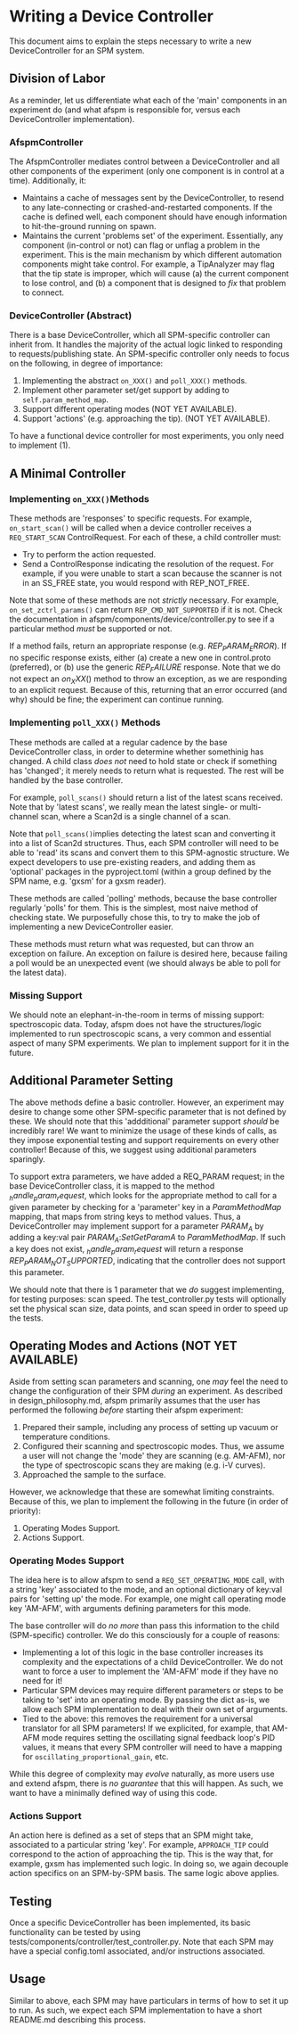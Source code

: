 # Writing a Device Controller

This document aims to explain the steps necessary to write a new DeviceController for an SPM system.

## Division of Labor

As a reminder, let us differentiate what each of the 'main' components in an experiment do (and what afspm is responsible for, versus each DeviceController implementation).

### AfspmController

The AfspmController mediates control between a DeviceController and all other components of the experiment (only one component is in control at a time). Additionally, it:
- Maintains a cache of messages sent by the DeviceController, to resend to any late-connecting or crashed-and-restarted components. If the cache is defined well, each component should have enough information to hit-the-ground running on spawn.
- Maintains the current 'problems set' of the experiment. Essentially, any component (in-control or not) can flag or unflag a problem in the experiment. This is the main mechanism by which different automation components might take control. For example, a TipAnalyzer may flag that the tip state is improper, which will cause (a) the current component to lose control, and (b) a component that is designed to *fix* that problem to connect.

### DeviceController (Abstract)

There is a base DeviceController, which all SPM-specific controller can inherit from. It handles the majority of the actual logic linked to responding to requests/publishing state. An SPM-specific controller only needs to focus on the following, in degree of importance:
1. Implementing the abstract ```on_XXX()``` and ```poll_XXX()``` methods.
2. Implement other parameter set/get support by adding to ```self.param_method_map```.
3. Support different operating modes (NOT YET AVAILABLE).
4. Support 'actions' (e.g. approaching the tip). (NOT YET AVAILABLE).

To have a functional device controller for most experiments, you only need to implement (1).

## A Minimal Controller

### Implementing ```on_XXX()```Methods

These methods are 'responses' to specific requests. For example, ```on_start_scan()``` will be called when a device controller receives a ```REQ_START_SCAN``` ControlRequest. For each of these, a child controller must:
- Try to perform the action requested.
- Send a ControlResponse indicating the resolution of the request. For example, if you were unable to start a scan because the scanner is not in an SS_FREE state, you would respond with REP_NOT_FREE.

Note that some of these methods are not *strictly* necessary. For example, ```on_set_zctrl_params()``` can return ```REP_CMD_NOT_SUPPORTED``` if it is not. Check the documentation in afspm/components/device/controller.py to see if a particular method *must* be supported or not.

If a method fails, return an appropriate response (e.g. $REP_PARAM_ERROR$). If no specific response exists, either (a) create a new one in control.proto (preferred), or (b) use the generic $REP_FAILURE$ response. Note that we do not expect an $on_XXX()$ method to throw an exception, as we are responding to an explicit request. Because of this, returning that an error occurred (and why) should be fine; the experiment can continue running.

### Implementing ```poll_XXX()``` Methods

These methods are called at a regular cadence by the base DeviceController class, in order to determine whether somethinig has changed. A child class *does not* need to hold state or check if something has 'changed'; it merely needs to return what is requested. The rest will be handled by the base controller.

For example, ```poll_scans()``` should return a list of the latest scans received. Note that by 'latest scans', we really mean the latest single- or multi-channel scan, where a Scan2d is a single channel of a scan. 

Note that ```poll_scans()```implies detecting the latest scan and converting it into a list of Scan2d structures. Thus, each SPM controller will need to be able to 'read' its scans and convert them to this SPM-agnostic structure. We expect developers to use pre-existing readers, and adding them as 'optional' packages in the pyproject.toml (within a group defined by the SPM name, e.g. 'gxsm' for a gxsm reader).

These methods are called 'polling' methods, because the base controller regularly 'polls' for them. This is the simplest, most naive method of checking state. We purposefully chose this, to try to make the job of implementing a new DeviceController easier.

These methods must return what was requested, but can throw an exception on failure. An exception on failure is desired here, because failing a poll would be an unexpected event (we should always be able to poll for the latest data).

### Missing Support

We should note an elephant-in-the-room in terms of missing support: spectroscopic data. Today, afspm does not have the structures/logic implemented to run spectroscopic scans, a very common and essential aspect of many SPM experiments. We plan to implement support for it in the future.

## Additional Parameter Setting

The above methods define a basic controller. However, an experiment may desire to change some other SPM-specific parameter that is not defined by these. We should note that this 'addditional' parameter support *should* be incredibly rare! We want to minimize the usage of these kinds of calls, as they impose exponential testing and support requirements on every other controller! Because of this, we suggest using additional parameters sparingly.

To support extra parameters, we have added a REQ_PARAM request; in the base DeviceController class, it is mapped to the method $_handle_param_request$, which looks for the appropriate method to call for a given parameter by checking for a 'parameter' key in a $ParamMethodMap$ mapping, that maps from string keys to method values. Thus, a DeviceController may implement support for a parameter $PARAM_A$ by adding a key:val pair $PARAM_A$:$SetGetParamA$ to $ParamMethodMap$. If such a key does not exist, $_handle_param_request$ will return a response $REP_PARAM_NOT_SUPPORTED$, indicating that the controller does not support this parameter.

We should note that there is 1 parameter that we *do* suggest implementing, for testing purposes: scan speed. The test_controller.py tests will optionally set the physical scan size, data points, and scan speed in order to speed up the tests.

## Operating Modes and Actions (NOT YET AVAILABLE)

Aside from setting scan parameters and scanning, one *may* feel the need to change the configuration of their SPM *during* an experiment. As described in design_philosophy.md, afspm primarily assumes that the user has performed the following *before* starting their afspm experiment:
1. Prepared their sample, including any process of setting up vacuum or temperature conditions.
2. Configured their scanning and spectroscopic modes. Thus, we assume a user will not change the 'mode' they are scanning (e.g. AM-AFM), nor the type of spectroscopic scans they are making (e.g. i-V curves).
3. Approached the sample to the surface.

However, we acknowledge that these are somewhat limiting constraints. Because of this, we plan to implement the following in the future (in order of priority):
1. Operating Modes Support.
2. Actions Support.

### Operating Modes Support

The idea here is to allow afspm to send a ```REQ_SET_OPERATING_MODE``` call, with a string 'key' associated to the mode, and an optional dictionary of key:val pairs for 'setting up' the mode. For example, one might call operating mode key 'AM-AFM', with arguments defining parameters for this mode.

The base controller will do *no more* than pass this information to the child (SPM-specific) controller. We do this consciously for a couple of reasons:
- Implementing a lot of this logic in the base controller increases its complexity and the expectations of a child DeviceController. We do not want to force a user to implement the 'AM-AFM' mode if they have no need for it! 
- Particular SPM devices may require different parameters or steps to be taking to 'set' into an operating mode. By passing the dict as-is, we allow each SPM implementation to deal with their own set of arguments.
- Tied to the above: this removes the requirement for a universal translator for all SPM parameters! If we explicited, for example, that AM-AFM mode requires setting the oscillating signal feedback loop's PID values, it means that every SPM controller will need to have a mapping for ```oscillating_proportional_gain```, etc.

While this degree of complexity may *evolve* naturally, as more users use and extend afspm, there is *no guarantee* that this will happen. As such, we want to have a minimally defined way of using this code.

### Actions Support

An action here is defined as a set of steps that an SPM might take, associated to a particular string 'key'. For example, ```APPROACH_TIP``` could correspond to the action of approaching the tip. This is the way that, for example, gxsm has implemented such logic. In doing so, we again decouple action specifics on an SPM-by-SPM basis. The same logic above applies.

## Testing

Once a specific DeviceController has been implemented, its basic functionality can be tested by using tests/components/controller/test_controller.py. Note that each SPM may have a special config.toml associated, and/or instructions associated.

## Usage

Similar to above, each SPM may have particulars in terms of how to set it up to run. As such, we expect each SPM implementation to have a short README.md describing this process.
